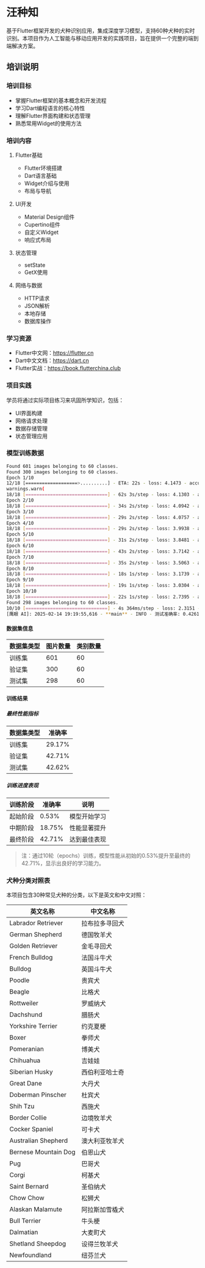 
# 汪种知

基于Flutter框架开发的犬种识别应用，集成深度学习模型，支持60种犬种的实时识别。本项目作为人工智能与移动应用开发的实践项目，旨在提供一个完整的端到端解决方案。

## 培训说明
 

### 培训目标
- 掌握Flutter框架的基本概念和开发流程
- 学习Dart编程语言的核心特性
- 理解Flutter界面构建和状态管理
- 熟悉常用Widget的使用方法

### 培训内容
1. Flutter基础
   - Flutter环境搭建
   - Dart语言基础
   - Widget介绍与使用
   - 布局与导航

2. UI开发
   - Material Design组件
   - Cupertino组件
   - 自定义Widget
   - 响应式布局

3. 状态管理
   - setState
   - GetX使用

4. 网络与数据
   - HTTP请求
   - JSON解析
   - 本地存储
   - 数据库操作

### 学习资源
- Flutter中文网：https://flutter.cn
- Dart中文文档：https://dart.cn
- Flutter实战：https://book.flutterchina.club

### 项目实践
学员将通过实际项目练习来巩固所学知识，包括：
- UI界面构建
- 网络请求处理
- 数据存储管理
- 状态管理应用

### 模型训练数据
```bash
Found 601 images belonging to 60 classes.
Found 300 images belonging to 60 classes.
Epoch 1/10
12/18 [===================>..........] - ETA: 22s - loss: 4.1473 - accuracy: 0.0080/Library/Frameworks/Python.framework/Versions/3.10/lib/python3.10/site-packages/PIL/Image.py:1054: UserWarning: Palette images with Transparency expressed in bytes should be converted to RGBA images
warnings.warn(
18/18 [==============================] - 62s 3s/step - loss: 4.1303 - accuracy: 0.0053 - val_loss: 4.0923 - val_accuracy: 0.0278
Epoch 2/10
18/18 [==============================] - 34s 2s/step - loss: 4.0942 - accuracy: 0.0264 - val_loss: 4.0807 - val_accuracy: 0.0521
Epoch 3/10
18/18 [==============================] - 29s 2s/step - loss: 4.0757 - accuracy: 0.0246 - val_loss: 4.0029 - val_accuracy: 0.0417
Epoch 4/10
18/18 [==============================] - 29s 2s/step - loss: 3.9938 - accuracy: 0.0387 - val_loss: 3.8604 - val_accuracy: 0.0660
Epoch 5/10
18/18 [==============================] - 31s 2s/step - loss: 3.8481 - accuracy: 0.0791 - val_loss: 3.6985 - val_accuracy: 0.1181
Epoch 6/10
18/18 [==============================] - 43s 2s/step - loss: 3.7142 - accuracy: 0.0949 - val_loss: 3.4112 - val_accuracy: 0.1840
Epoch 7/10
18/18 [==============================] - 35s 2s/step - loss: 3.5063 - accuracy: 0.1230 - val_loss: 3.1563 - val_accuracy: 0.1875
Epoch 8/10
18/18 [==============================] - 18s 1s/step - loss: 3.1739 - accuracy: 0.2021 - val_loss: 2.7770 - val_accuracy: 0.3472
Epoch 9/10
18/18 [==============================] - 19s 1s/step - loss: 3.0304 - accuracy: 0.2302 - val_loss: 2.5901 - val_accuracy: 0.3229
Epoch 10/10
18/18 [==============================] - 22s 1s/step - loss: 2.7395 - accuracy: 0.2917 - val_loss: 2.2847 - val_accuracy: 0.4271
Found 298 images belonging to 60 classes.
10/10 [==============================] - 4s 364ms/step - loss: 2.3151 - accuracy: 0.4262
[鹰眼 AI]: 2025-02-14 19:19:55,616 - **main** - INFO - 测试准确率: 0.42617449164390564
```
#### 数据集信息
| 数据集类型 | 图片数量 | 类别数量 |
|-----------|----------|----------|
| 训练集 | 601 | 60 |
| 验证集 | 300 | 60 |
| 测试集 | 298 | 60 |

#### 训练结果
##### 最终性能指标
| 数据集类型 | 准确率 |
|-----------|--------|
| 训练集 | 29.17% |
| 验证集 | 42.71% |
| 测试集 | 42.62% |

##### 训练进度表现
| 训练阶段 | 准确率 | 说明 |
|---------|--------|------|
| 起始阶段 | 0.53% | 模型开始学习 |
| 中期阶段 | 18.75% | 性能显著提升 |
| 最终阶段 | 42.71% | 达到最佳表现 |

> 注：通过10轮（epochs）训练，模型性能从初始的0.53%提升至最终的42.71%，显示出良好的学习能力。

### 犬种分类对照表
本项目包含30种常见犬种的分类，以下是英文和中文对照：

| 英文名称 | 中文名称 |
|---------|---------|
| Labrador Retriever | 拉布拉多寻回犬 |
| German Shepherd | 德国牧羊犬 |
| Golden Retriever | 金毛寻回犬 |
| French Bulldog | 法国斗牛犬 |
| Bulldog | 英国斗牛犬 |
| Poodle | 贵宾犬 |
| Beagle | 比格犬 |
| Rottweiler | 罗威纳犬 |
| Dachshund | 腊肠犬 |
| Yorkshire Terrier | 约克夏梗 |
| Boxer | 拳师犬 |
| Pomeranian | 博美犬 |
| Chihuahua | 吉娃娃 |
| Siberian Husky | 西伯利亚哈士奇 |
| Great Dane | 大丹犬 |
| Doberman Pinscher | 杜宾犬 |
| Shih Tzu | 西施犬 |
| Border Collie | 边境牧羊犬 |
| Cocker Spaniel | 可卡犬 |
| Australian Shepherd | 澳大利亚牧羊犬 |
| Bernese Mountain Dog | 伯恩山犬 |
| Pug | 巴哥犬 |
| Corgi | 柯基犬 |
| Saint Bernard | 圣伯纳犬 |
| Chow Chow | 松狮犬 |
| Alaskan Malamute | 阿拉斯加雪橇犬 |
| Bull Terrier | 牛头梗 |
| Dalmatian | 大麦町犬 |
| Shetland Sheepdog | 设得兰牧羊犬 |
| Newfoundland | 纽芬兰犬 |
